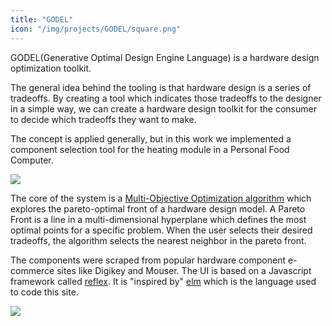 ```yaml
---
title: "GODEL"
icon: "/img/projects/GODEL/square.png"
---
```


GODEL(Generative Optimal Design Engine Language) is a hardware design optimization toolkit.

The general idea behind the tooling is that hardware design is a series of tradeoffs. By creating a tool which indicates those tradeoffs to the designer in a simple way, we can create a hardware design toolkit for the consumer to decide which tradeoffs they want to make.

The concept is applied generally, but in this work we implemented a component selection tool for the heating module in a Personal Food Computer.

![](/img/projects/GODEL/frontend.jpg)

The core of the system is a [Multi-Objective Optimization algorithm](https://en.wikipedia.org/wiki/Multi-objective_optimization) which explores the pareto-optimal front of a hardware design model.
A Pareto Front is a line in a multi-dimensional hyperplane which defines the most optimal points for a specific problem.
When the user selects their desired tradeoffs, the algorithm selects the nearest neighbor in the pareto front.

The components were scraped from popular hardware component e-commerce sites like Digikey and Mouser.
The UI is based on a Javascript framework called [reflex](https://github.com/mozilla/reflex). It is "inspired by" [elm](http://elm-lang.org/) which is the language used to code this site.

![](/img/projects/GODEL/architecture.png)
